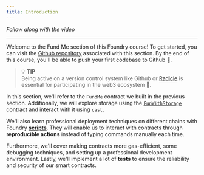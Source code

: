 ```yaml
---
title: Introduction
---
```


_Follow along with the video_

---

> </a>

Welcome to the Fund Me section of this Foundry course! To get started, you can visit the [Github repository](https://github.com/Cyfrin/foundry-fund-me-cu) associated with this section. By the end of this course, you'll be able to push your first codebase to Github 🎉.

> 💡 **TIP** <br>
> Being active on a version control system like Github or [Radicle](https://radicle.xyz/) is essential for participating in the web3 ecosystem 👥.

In this section, we'll refer to the `FundMe` contract we built in the previous section. Additionally, we will explore storage using the [`FunWithStorage`](https://github.com/Cyfrin/foundry-fund-me-cu/blob/main/src/exampleContracts/FunWithStorage.sol) contract and interact with it using `cast`.

We'll also learn professional deployment techniques on different chains with Foundry **[scripts](https://github.com/Cyfrin/foundry-fund-me-cu/blob/main/script/DeployFundMe.s.sol)**. They will enable us to interact with contracts through **reproducible actions** instead of typing commands manually each time.

Furthermore, we'll cover making contracts more gas-efficient, some debugging techniques, and setting up a professional development environment.
Lastly, we'll implement a lot of **tests** to ensure the reliability and security of our smart contracts.
